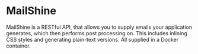 MailShine
=========

MailShine is a RESTful API, that allows you to supply emails your application generates, which then performs post processing on. This includes inlining CSS styles and generating plain-text versions. All supplied in a Docker container.  
